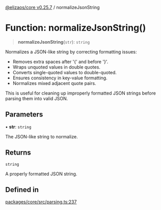 [@elizaos/core v0.25.7](../index.md) / normalizeJsonString

# Function: normalizeJsonString()

> **normalizeJsonString**(`str`): `string`

Normalizes a JSON-like string by correcting formatting issues:
- Removes extra spaces after '{' and before '}'.
- Wraps unquoted values in double quotes.
- Converts single-quoted values to double-quoted.
- Ensures consistency in key-value formatting.
- Normalizes mixed adjacent quote pairs.

This is useful for cleaning up improperly formatted JSON strings
before parsing them into valid JSON.

## Parameters

• **str**: `string`

The JSON-like string to normalize.

## Returns

`string`

A properly formatted JSON string.

## Defined in

[packages/core/src/parsing.ts:237](https://github.com/elizaOS/eliza/blob/main/packages/core/src/parsing.ts#L237)
